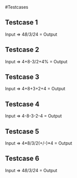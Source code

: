 #Testcases
## Testcase 1
Input => 4*8/3/2*4 =
Output

## Testcase 2
Input => 4+8-3/2+4% =
Output

## Testcase 3
Input => 4+8+3+2+4 =
Output

## Testcase 4
Input => 4-8-3-2-4 =
Output

## Testcase 5
Input => 4*8/3/2(+/-)*4 =
Output

## Testcase 6
Input => 4*8/3/2*4 =
Output
